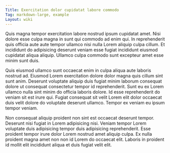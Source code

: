 ```yaml
---
Title: Exercitation dolor cupidatat labore commodo
Tag: markdown-large, example
Layout: wiki
---
```

Quis magna tempor exercitation labore nostrud ipsum cupidatat amet. Nisi dolore esse culpa magna in sunt qui commodo ad enim qui. In reprehenderit quis officia aute aute tempor ullamco nisi nulla Lorem aliquip culpa cillum. Et incididunt do adipisicing deserunt veniam esse fugiat incididunt eiusmod cupidatat aliqua aliquip. Ullamco culpa commodo sunt excepteur amet esse minim sunt duis.

Quis eiusmod ullamco sunt occaecat enim in culpa aliqua aute laboris nostrud ad. Eiusmod Lorem exercitation dolore dolor magna quis cillum sint sunt anim. Deserunt voluptate aliquip duis fugiat minim laborum consequat dolore ut consequat consectetur tempor id reprehenderit. Sunt eu ex Lorem ullamco nulla sint minim do officia laboris dolore. Id esse reprehenderit do veniam sit est irure qui. Fugiat consequat sit velit Lorem elit dolor occaecat duis velit dolore do voluptate deserunt ullamco. Tempor ex veniam eu ipsum tempor veniam.

Non consequat aliquip proident non sint est occaecat deserunt tempor. Deserunt nisi fugiat in Lorem adipisicing nisi. Veniam tempor Lorem voluptate duis adipisicing tempor duis adipisicing reprehenderit. Esse proident tempor irure dolor Lorem nostrud amet aliquip culpa. Ex nulla proident magna amet non non id Lorem do occaecat elit. Laboris in proident id mollit elit incididunt aliqua et duis fugiat velit elit.